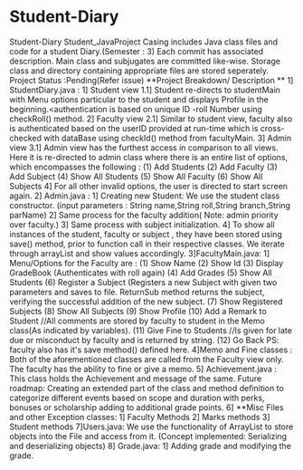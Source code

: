 # Student-Diary
Student-Diary Student_JavaProject Casing includes Java class files and code for a student Diary.(Semester : 3) Each commit has associated description. Main class and subjugates are committed like-wise. Storage class and directory containing appropriate files are stored seperately. Project Status :Pending(Refer issue)  **Project Breakdown/ Description **  1] StudentDiary.java :  1] Student view 1.1] Student re-directs to studentMain with Menu options particular to the student and displays Profile in the beginning.&lt;authentication is based on unique ID -roll Number using checkRoll() method. 2] Faculty view 2.1] Similar to student view, faculty also is authenticated based on the userID provided at run-time which is cross-checked with dataBase using checkId() method from facultyMain. 3] Admin view 3.1] Admin view has the furthest access in comparison to all views. Here it is re-directed to admin class where there is an entire list of options, which encompasses the following : (1) Add Students (2) Add Faculty (3) Add Subject (4) Show All Students (5) Show All Faculty (6) Show All Subjects 4] For all other invalid options, the user is directed to start screen again.  2] Admin.java :  1] Creating new Student: We use the student class constructor. (input parameters : String name,String  roll,String branch,String  parName)  2] Same process for the faculty addition( Note: admin priority over faculty.) 3] Same process with subject initialization. 4] To show all instances of the student, faculty or subject , they have been stored using save() method, prior to function call in their respective classes. We iterate through arrayList and show values accordingly.  3]FacultyMain.java:  1] Menu/Options for the Faculty are : (1) Show Name (2) Show Id (3) Display GradeBook (Authenticates with roll again) (4) Add Grades (5) Show All Students (6) Register a Subject (Registers a new Subject with given two parameters and saves to file. ReturnSub method returns the subject, verifying the successful addition of the new subject. (7) Show Registered Subjects (8) Show All Subjects (9) Show Profile (10) Add a Remark to Student //All comments are stored by faculty to student in the Memo class(As indicated by variables). (11) Give Fine to Students //Is given for late due or misconduct by faculty and is returned by string. (12) Go Back PS: faculty also has it's save method() defined here.  4]Memo and Fine classes :  Both of the aforementioned classes are called from the Faculty view only. The faculty has the ability to fine or give a memo.  5] Achievement.java :  This class holds the Achievement and message of the same. Future roadmap: Creating an extended part of the class and method definition to categorize different events based on scope and duration with perks, bonuses or scholarship adding to additional grade points.  6] **Misc Files and other Exception classes:  1] Faculty Methods 2] Marks methods 3] Student methods  7]Users.java:  We use the functionality of ArrayList to store objects into the File and access from it. (Concept implemented: Serializing and deserializing objects)  8] Grade.java:  1] Adding grade and modifying the grade.
